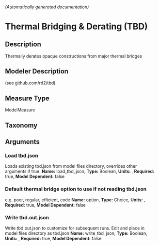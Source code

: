 

###### (Automatically generated documentation)

# Thermal Bridging & Derating (TBD)

## Description
Thermally derates opaque constructions from major thermal bridges

## Modeler Description
(see github.com/rd2/tbd)

## Measure Type
ModelMeasure

## Taxonomy


## Arguments


### Load tbd.json
Loads existing tbd.json from model files directory, overrides other arguments if true.
**Name:** load_tbd_json,
**Type:** Boolean,
**Units:** ,
**Required:** true,
**Model Dependent:** false

### Default thermal bridge option to use if not reading tbd.json
e.g. poor, regular, efficient, code
**Name:** option,
**Type:** Choice,
**Units:** ,
**Required:** true,
**Model Dependent:** false

### Write tbd.out.json
Write tbd.out.json to customize for subsequent runs. Edit and place in model files directory as tbd.json
**Name:** write_tbd_json,
**Type:** Boolean,
**Units:** ,
**Required:** true,
**Model Dependent:** false




